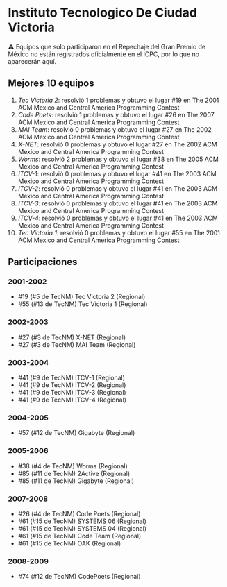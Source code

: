 # Instituto Tecnologico De Ciudad Victoria

:warning: Equipos que solo participaron en el Repechaje del Gran Premio de México no están registrados oficialmente en el ICPC, por lo que no aparecerán aquí.

## Mejores 10 equipos

1. _Tec Victoria 2_: resolvió 1 problemas y obtuvo el lugar #19 en The 2001 ACM Mexico and Central America Programming Contest
1. _Code Poets_: resolvió 1 problemas y obtuvo el lugar #26 en The 2007 ACM Mexico and Central America Programming Contest
1. _MAI Team_: resolvió 0 problemas y obtuvo el lugar #27 en The 2002 ACM Mexico and Central America Programming Contest
1. _X-NET_: resolvió 0 problemas y obtuvo el lugar #27 en The 2002 ACM Mexico and Central America Programming Contest
1. _Worms_: resolvió 2 problemas y obtuvo el lugar #38 en The 2005 ACM Mexico and Central America Programming Contest
1. _ITCV-1_: resolvió 0 problemas y obtuvo el lugar #41 en The 2003 ACM Mexico and Central America Programming Contest
1. _ITCV-2_: resolvió 0 problemas y obtuvo el lugar #41 en The 2003 ACM Mexico and Central America Programming Contest
1. _ITCV-3_: resolvió 0 problemas y obtuvo el lugar #41 en The 2003 ACM Mexico and Central America Programming Contest
1. _ITCV-4_: resolvió 0 problemas y obtuvo el lugar #41 en The 2003 ACM Mexico and Central America Programming Contest
1. _Tec Victoria 1_: resolvió 0 problemas y obtuvo el lugar #55 en The 2001 ACM Mexico and Central America Programming Contest

## Participaciones

### 2001-2002

- #19 (#5 de TecNM) Tec Victoria 2 (Regional)
- #55 (#13 de TecNM) Tec Victoria 1 (Regional)

### 2002-2003

- #27 (#3 de TecNM) X-NET (Regional)
- #27 (#3 de TecNM) MAI Team (Regional)

### 2003-2004

- #41 (#9 de TecNM) ITCV-1 (Regional)
- #41 (#9 de TecNM) ITCV-2 (Regional)
- #41 (#9 de TecNM) ITCV-3 (Regional)
- #41 (#9 de TecNM) ITCV-4 (Regional)

### 2004-2005

- #57 (#12 de TecNM) Gigabyte (Regional)

### 2005-2006

- #38 (#4 de TecNM) Worms (Regional)
- #85 (#11 de TecNM) 2Active (Regional)
- #85 (#11 de TecNM) Gigabyte (Regional)

### 2007-2008

- #26 (#4 de TecNM) Code Poets (Regional)
- #61 (#15 de TecNM) SYSTEMS 06 (Regional)
- #61 (#15 de TecNM) SYSTEMS 04 (Regional)
- #61 (#15 de TecNM) Code Team (Regional)
- #61 (#15 de TecNM) OAK (Regional)

### 2008-2009

- #74 (#12 de TecNM) CodePoets (Regional)



